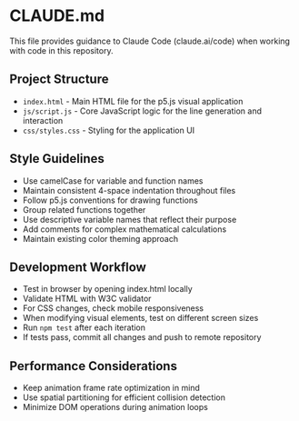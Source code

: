 # CLAUDE.md

This file provides guidance to Claude Code (claude.ai/code) when working with code in this repository.

## Project Structure
- `index.html` - Main HTML file for the p5.js visual application
- `js/script.js` - Core JavaScript logic for the line generation and interaction
- `css/styles.css` - Styling for the application UI

## Style Guidelines
- Use camelCase for variable and function names 
- Maintain consistent 4-space indentation throughout files
- Follow p5.js conventions for drawing functions
- Group related functions together
- Use descriptive variable names that reflect their purpose
- Add comments for complex mathematical calculations
- Maintain existing color theming approach

## Development Workflow
- Test in browser by opening index.html locally
- Validate HTML with W3C validator
- For CSS changes, check mobile responsiveness
- When modifying visual elements, test on different screen sizes
- Run `npm test` after each iteration
- If tests pass, commit all changes and push to remote repository

## Performance Considerations
- Keep animation frame rate optimization in mind
- Use spatial partitioning for efficient collision detection
- Minimize DOM operations during animation loops